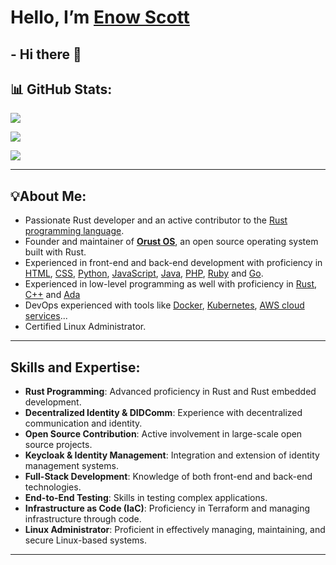 # Hello, I’m [Enow Scott](https://github.com/Blindspot22)
## -  Hi there 👋

## 📊 GitHub Stats:
![](https://github-readme-stats.vercel.app/api?username=Blindspot22&show_icons=true)<br/>
<!-- ![](https://github-readme-streak-stats.herokuapp.com/?user=Blindspot22&theme=react&hide_border=false)<br/> -->
![](https://github-readme-stats.vercel.app/api/top-langs/?username=Blindspot22&theme=react&hide_border=false&include_all_commits=false&count_private=false&layout=compact)


[![](https://visitcount.itsvg.in/api?id=freeCodeCamp&icon=0&color=0)](https://visitcount.itsvg.in)

---
## **💡About Me**:
- Passionate Rust developer and an active contributor to the [Rust programming language](https://github.com/rust-lang/rust).
- Founder and maintainer of [**Orust OS**](https://github.com/orust-org/orust-OS), an open source operating system built with Rust.
- Experienced in front-end and back-end development with proficiency in [HTML](https://github.com/whatwg/html), [CSS](https://github.com/w3c/csswg-drafts), [Python](https://github.com/python), [JavaScript](https://github.com/nodejs), [Java](https://github.com/openjdk), [PHP](https://github.com/php), [Ruby](https://github.com/ruby) and [Go](https://github.com/golang/go).
- Experienced in low-level programming as well with proficiency in [Rust](https://github.com/rust-lang), [C++](https://github.com/cplusplus) and [Ada](https://github.com/AdaCore)
- DevOps experienced with tools like [Docker](https://github.com/docker), [Kubernetes](https://github.com/kubernetes), [AWS cloud services](https://github.com/aws)...
- Certified Linux Administrator.

---
## Skills and Expertise:
- **Rust Programming**: Advanced proficiency in Rust and Rust embedded development.
- **Decentralized Identity & DIDComm**: Experience with decentralized communication and identity.
- **Open Source Contribution**: Active involvement in large-scale open source projects.
- **Keycloak & Identity Management**: Integration and extension of identity management systems.
- **Full-Stack Development**: Knowledge of both front-end and back-end technologies.
- **End-to-End Testing**: Skills in testing complex applications.
- **Infrastructure as Code (IaC)**: Proficiency in Terraform and managing infrastructure through code.
- **Linux Administrator**: Proficient in effectively managing, maintaining, and secure Linux-based systems.
---
<!-- Proudly created with GPRM ( https://gprm.itsvg.in ) -->



















































